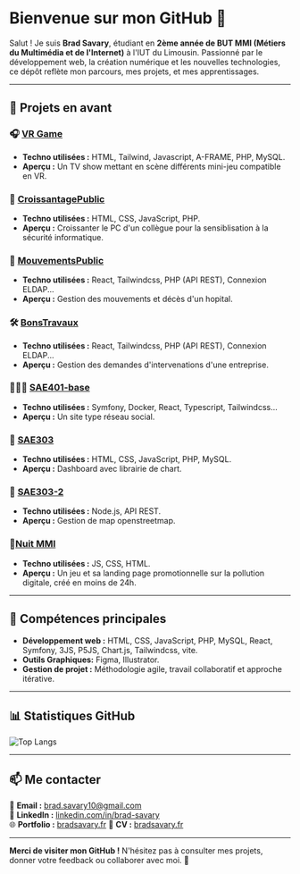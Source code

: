 # Bienvenue sur mon GitHub 👋

Salut ! Je suis **Brad Savary**, étudiant en **2ème année de BUT MMI (Métiers du Multimédia et de l'Internet)** à l'IUT du Limousin. Passionné par le développement web, la création numérique et les nouvelles technologies, ce dépôt reflète mon parcours, mes projets, et mes apprentissages.

---

## 🌟 Projets en avant

### 🎧 [VR Game](https://github.com/BradSavary/Let_him_quizz)
- **Techno utilisées :** HTML, Tailwind, Javascript, A-FRAME, PHP, MySQL.
- **Aperçu :** Un TV show mettant en scène différents mini-jeu compatible en VR.

### 🥐 [CroissantagePublic](https://github.com/BradSavary/CroissantagePublic)
- **Techno utilisées :** HTML, CSS, JavaScript, PHP.
- **Aperçu :** Croissanter le PC d'un collègue pour la sensiblisation à la sécurité informatique.

### 🏥 [MouvementsPublic](https://github.com/BradSavary/MouvementsPublic)
- **Techno utilisées :** React, Tailwindcss, PHP (API REST), Connexion ELDAP...
- **Aperçu :** Gestion des mouvements et décès d'un hopital.

### 🛠️ [BonsTravaux](https://github.com/BradSavary/BonsTravaux)
- **Techno utilisées :** React, Tailwindcss, PHP (API REST), Connexion ELDAP...
- **Aperçu :** Gestion des demandes d'intervenations d'une entreprise.

### 🧑‍🤝‍🧑 [SAE401‑base](https://github.com/BradSavary/SAE401-base)
- **Techno utilisées :** Symfony, Docker, React, Typescript, Tailwindcss...
- **Aperçu :** Un site type réseau social.

### 🚀 [SAE303](https://github.com/BradSavary/SAE303)
- **Techno utilisées :** HTML, CSS, JavaScript, PHP, MySQL.
- **Aperçu :** Dashboard avec librairie de chart.

### 🌌 [SAE303-2](https://github.com/BradSavary/SAE303-2)
- **Techno utilisées :** Node.js, API REST.
- **Aperçu :** Gestion de map openstreetmap.

### 🌃[Nuit MMI](https://github.com/BradSavary/Nuit-MMI)
- **Techno utilisées :** JS, CSS, HTML.
- **Aperçu :** Un jeu et sa landing page promotionnelle sur la pollution digitale, créé en moins de 24h.
  
---

## 🎯 Compétences principales
- **Développement web :** HTML, CSS, JavaScript, PHP, MySQL, React, Symfony, 3JS, P5JS, Chart.js, Tailwindcss, vite.
- **Outils Graphiques:** Figma, Illustrator.
- **Gestion de projet :** Méthodologie agile, travail collaboratif et approche itérative.

---

## 📊 Statistiques GitHub

![Top Langs](https://github-readme-stats.vercel.app/api/top-langs/?username=bradsavary&layout=compact&theme=radical)

---

## 📫 Me contacter
📧 **Email :** [brad.savary10@gmail.com](mailto:brad.savary10@gmail.com)  
💼 **LinkedIn :** [linkedin.com/in/brad-savary](https://www.linkedin.com/in/brad-savary-07322b294/)  
🌐 **Portfolio :** [bradsavary.fr](http://bradsavary.fr/)
🪪 **CV :** [bradsavary.fr](http://bradsavary.fr/assets/CV-BH9dEKo2.pdf)

---

**Merci de visiter mon GitHub !** N'hésitez pas à consulter mes projets, donner votre feedback ou collaborer avec moi. 🚀
